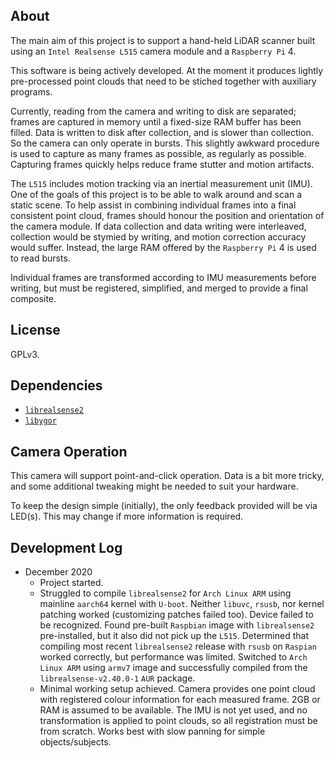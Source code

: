 
## About

The main aim of this project is to support a hand-held LiDAR scanner built using
an `Intel Realsense L515` camera module and a `Raspberry Pi` 4.

This software is being actively developed. At the moment it produces lightly
pre-processed point clouds that need to be stiched together with auxiliary
programs.

Currently, reading from the camera and writing to disk are separated; frames are
captured in memory until a fixed-size RAM buffer has been filled. Data is
written to disk after collection, and is slower than collection. So the camera
can only operate in bursts. This slightly awkward procedure is used to capture
as many frames as possible, as regularly as possible. Capturing frames quickly
helps reduce frame stutter and motion artifacts.

The `L515` includes motion tracking via an inertial measurement unit (IMU). One
of the goals of this project is to be able to walk around and scan a static
scene. To help assist in combining individual frames into a final consistent
point cloud, frames should honour the position and orientation of the camera
module. If data collection and data writing were interleaved, collection would
be stymied by writing, and motion correction accuracy would suffer. Instead, the
large RAM offered by the `Raspberry Pi` 4 is used to read bursts.

Individual frames are transformed according to IMU measurements before
writing, but must be registered, simplified, and merged to provide a final
composite.


## License

GPLv3.


## Dependencies

- [`librealsense2`](https://github.com/IntelRealSense/librealsense)
- [`libygor`](https://github.com/hdclark/Ygor)


## Camera Operation

This camera will support point-and-click operation. Data is a bit more tricky,
and some additional tweaking might be needed to suit your hardware.

To keep the design simple (initially), the only feedback provided will be via
LED(s). This may change if more information is required.


## Development Log

- December 2020
  - Project started.
  - Struggled to compile `librealsense2` for `Arch Linux ARM` using mainline
    `aarch64` kernel with `U-boot`. Neither `libuvc`, `rsusb`, nor kernel
    patching worked (customizing patches failed too). Device failed to be
    recognized. Found pre-built `Raspbian` image with `librealsense2`
    pre-installed, but it also did not pick up the `L515`. Determined that
    compiling most recent `librealsense2` release with `rsusb` on `Raspian`
    worked correctly, but performance was limited. Switched to `Arch Linux ARM`
    using `armv7` image and successfully compiled from the
    `librealsense-v2.40.0-1` `AUR` package.
  - Minimal working setup achieved. Camera provides one point cloud with
    registered colour information for each measured frame. 2GB or RAM is assumed
    to be available. The IMU is not yet used, and no transformation is applied
    to point clouds, so all registration must be from scratch. Works best with
    slow panning for simple objects/subjects.

